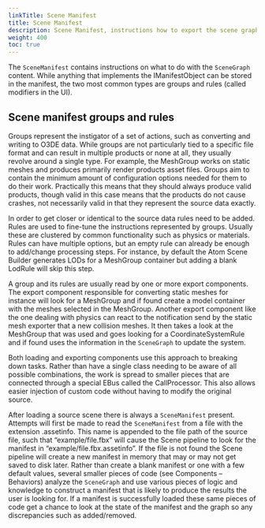 ```yaml
---
linkTitle: Scene Manifest
title: Scene Manifest
description: Scene Manifest, instructions how to export the scene graph
weight: 400
toc: true
---
```


The ```SceneManifest``` contains instructions on what to do with the ```SceneGraph``` content. While anything that implements the IManifestObject can be stored in the manifest, the two most common types are groups and rules (called modifiers in the UI).

## Scene manifest groups and rules

Groups represent the instigator of a set of actions, such as converting and writing to O3DE data. While groups are not particularly tied to a specific file format and can result in multiple products or none at all, they usually revolve around a single type. For example, the MeshGroup works on static meshes and produces primarily render products asset files. Groups aim to contain the minimum amount of configuration options needed for them to do their work. Practically this means that they should always produce valid products, though valid in this case means that the products do not cause crashes, not necessarily valid in that they represent the source data exactly.

In order to get closer or identical to the source data rules need to be added. Rules are used to fine-tune the instructions represented by groups. Usually these are clustered by common functionality such as physics or materials. Rules can have multiple options, but an empty rule can already be enough to add/change processing steps. For instance, by default the Atom Scene Builder generates LODs for a MeshGroup container but adding a blank LodRule will skip this step.

A group and its rules are usually read by one or more export components. The export component responsible for converting static meshes for instance will look for a MeshGroup and if found create a model container with the meshes selected in the MeshGroup. Another export component like the one dealing with physics can react to the notification send by the static mesh exporter that a new collision meshes. It then takes a look at the MeshGroup that was used and goes looking for a CoordinateSystemRule and if found uses the information in the ```SceneGraph``` to update the system.

Both loading and exporting components use this approach to breaking down tasks. Rather than have a single class needing to be aware of all possible combinations, the work is spread to smaller pieces that are connected through a special EBus called the CallProcessor. This also allows easier injection of custom code without having to modify the original source.

After loading a source scene there is always a ```SceneManifest``` present. Attempts will first be made to read the ```SceneManifest``` from a file with the extension .assetinfo. This name is appended to the file path of the source file, such that “example/file.fbx” will cause the Scene pipeline to look for the manifest in “example/file.fbx.assetinfo”. If the file is not found the Scene pipeline will create a new manifest in memory that may or may not get saved to disk later. Rather than create a blank manifest or one with a few default values, several smaller pieces of code (see Components – Behaviors) analyze the ```SceneGraph``` and use various pieces of logic and knowledge to construct a manifest that is likely to produce the results the user is looking for. If a manifest is successfully loaded these same pieces of code get a chance to look at the state of the manifest and the graph so any discrepancies such as added/removed.

